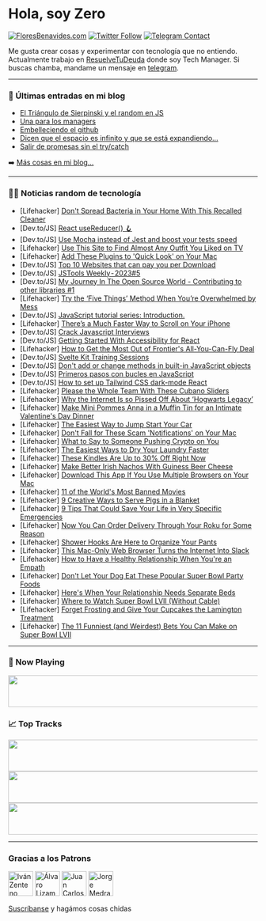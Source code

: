# Hola, soy Zero

[![FloresBenavides.com](https://img.shields.io/website?down_message=oops&label=MiBlog&style=for-the-badge&up_message=online&url=https%3A%2F%2Ffloresbenavides.com)](https://floresbenavides.com) [![Twitter Follow](https://img.shields.io/twitter/follow/ZeroDragon?color=%231DA1F2&label=Follow&logo=twitter&logoColor=ffffff&style=for-the-badge)](https://twitter.com/zerodragon) [![Telegram Contact](https://img.shields.io/badge/escr%C3%ADbeme-ZeroDragon-%2326A5E4?style=for-the-badge&logo=telegram)](https://t.me/zerodragon)

Me gusta crear cosas y experimentar con tecnología que no entiendo.
Actualmente trabajo en [ResuelveTuDeuda](http://github.com/resuelve) donde soy Tech Manager.
Si buscas chamba, mandame un mensaje en [telegram](https://t.me/zerodragon).

---

### 📕 Últimas entradas en mi blog
<!-- BLOG-POST-LIST:START -->
- [El Triángulo de Sierpinski y el random en JS](https://floresbenavides.com/el-triangulo-de-sierpinski-y-el-random-en-js/)
- [Una para los managers](https://floresbenavides.com/una-para-los-managers/)
- [Embelleciendo el github](https://floresbenavides.com/embelleciendo-el-github/)
- [Dicen que el espacio es infinito y que se está expandiendo…](https://floresbenavides.com/dicen-que-el-espacio-es-infinito-y-que-se-esta-expandiendo/)
- [Salir de promesas sin el try/catch](https://floresbenavides.com/salir-de-promesas-sin-el-try-catch/)
<!-- BLOG-POST-LIST:END -->

➡️ [Más cosas en mi blog...](https://floresbenavides.com)

---

### 👨‍💻 Noticias random de tecnología
<!-- TECH-POSTS:START -->
- [Lifehacker] [Don&#39;t Spread Bacteria in Your Home With This Recalled Cleaner](https://lifehacker.com/dont-spread-bacteria-in-your-home-with-this-recalled-cl-1850088974)
- [Dev.to/JS] [React useReducer&lpar;&rpar; 🪝](https://dev.to/mihir_chhatre/react-usereducer-ae4)
- [Dev.to/JS] [Use Mocha instead of Jest and boost your tests speed](https://dev.to/afl_ext/use-mocha-instead-of-jest-and-boost-your-tests-speed-4cpl)
- [Lifehacker] [Use This Site to Find Almost Any Outfit You Liked on TV](https://lifehacker.com/use-this-site-to-find-almost-any-outfit-you-liked-on-tv-1850088497)
- [Lifehacker] [Add These Plugins to &#39;Quick Look&#39; on Your Mac](https://lifehacker.com/add-these-plugins-to-quick-look-on-your-mac-1850087046)
- [Dev.to/JS] [Top 10 Websites that can pay you per Download](https://dev.to/coldvibes1770/top-10-websites-that-can-pay-you-per-download-2p2l)
- [Dev.to/JS] [JSTools Weekly - 2023#5](https://dev.to/jstoolsweekly/jstools-weekly-20235-4578)
- [Dev.to/JS] [My Journey In The Open Source World - Contributing to other libraries #1](https://dev.to/cadienvan/my-journey-in-the-open-source-world-contributing-to-other-libraries-1-bli)
- [Lifehacker] [Try the ‘Five Things’ Method When You’re Overwhelmed by Mess](https://lifehacker.com/try-the-five-things-method-when-you-re-overwhelmed-by-1850087958)
- [Dev.to/JS] [JavaScript tutorial series: Introduction.](https://dev.to/fullstackjo/javascript-tutorial-series-introduction-57o9)
- [Lifehacker] [There’s a Much Faster Way to Scroll on Your iPhone](https://lifehacker.com/there-s-a-much-faster-way-to-scroll-on-your-iphone-1850086713)
- [Dev.to/JS] [Crack Javascript Interviews](https://dev.to/tkssharma/crack-javascript-interviews-4559)
- [Dev.to/JS] [Getting Started With Accessibility for React](https://dev.to/kathryngrayson/getting-started-with-accessibility-for-react-1k3o)
- [Lifehacker] [How to Get the Most Out of Frontier&#39;s All-You-Can-Fly Deal](https://lifehacker.com/how-to-get-the-most-out-of-frontiers-all-you-can-fly-de-1850085576)
- [Dev.to/JS] [Svelte Kit Training Sessions](https://dev.to/tkssharma/svelte-kit-training-sessions-59i3)
- [Dev.to/JS] [Don&#39;t add or change methods in built-in JavaScript objects](https://dev.to/nicozerpa/dont-add-or-change-methods-in-built-in-javascript-objects-2ph2)
- [Dev.to/JS] [Primeros pasos con bucles en JavaScript](https://dev.to/asjordi/primeros-pasos-con-bucles-en-javascript-3149)
- [Dev.to/JS] [How to set up Tailwind CSS dark-mode React](https://dev.to/ebuberoderick/how-to-set-up-tailwind-css-dark-mode-react-3fik)
- [Lifehacker] [Please the Whole Team With These Cubano Sliders](https://lifehacker.com/please-the-whole-team-with-these-cubano-sliders-1850085424)
- [Lifehacker] [Why the Internet Is so Pissed Off About ‘Hogwarts Legacy’](https://lifehacker.com/why-the-internet-is-so-pissed-off-about-hogwarts-legac-1850084805)
- [Lifehacker] [Make Mini Pommes Anna in a Muffin Tin for an Intimate Valentine&#39;s Day Dinner](https://lifehacker.com/make-mini-pommes-anna-in-a-muffin-tin-for-an-intimate-v-1850085666)
- [Lifehacker] [The Easiest Way to Jump Start Your Car](https://lifehacker.com/the-easiest-way-to-jump-start-your-car-1850084376)
- [Lifehacker] [Don&#39;t Fall for These Scam &#39;Notifications&#39; on Your Mac](https://lifehacker.com/dont-fall-for-these-scam-notifications-on-your-mac-1850084726)
- [Lifehacker] [What to Say to Someone Pushing Crypto on You](https://lifehacker.com/what-to-say-to-someone-pushing-crypto-at-you-1850084439)
- [Lifehacker] [The Easiest Ways to Dry Your Laundry Faster](https://lifehacker.com/the-easiest-ways-to-dry-your-laundry-faster-1850082752)
- [Lifehacker] [These Kindles Are Up to 30% Off Right Now](https://lifehacker.com/these-kindles-are-up-to-30-off-right-now-1850083935)
- [Lifehacker] [Make Better Irish Nachos With Guiness Beer Cheese](https://lifehacker.com/make-better-irish-nachos-with-guiness-beer-cheese-1850084017)
- [Lifehacker] [Download This App If You Use Multiple Browsers on Your Mac](https://lifehacker.com/download-this-app-if-you-use-multiple-browsers-on-your-1850083609)
- [Lifehacker] [11 of the World&#39;s Most Banned Movies](https://lifehacker.com/11-of-the-worlds-most-banned-movies-1850076182)
- [Lifehacker] [9 Creative Ways to Serve Pigs in a Blanket](https://lifehacker.com/9-creative-ways-to-serve-pigs-in-a-blanket-1850083389)
- [Lifehacker] [9 Tips That Could Save Your Life in Very Specific Emergencies](https://lifehacker.com/9-tips-that-could-save-your-life-in-very-specific-emerg-1850082781)
- [Lifehacker] [Now You Can Order Delivery Through Your Roku for Some Reason](https://lifehacker.com/now-you-can-order-delivery-through-your-roku-for-some-r-1850082697)
- [Lifehacker] [Shower Hooks Are Here to Organize Your Pants](https://lifehacker.com/shower-hooks-are-here-to-organize-your-pants-1850082592)
- [Lifehacker] [This Mac-Only Web Browser Turns the Internet Into Slack](https://lifehacker.com/this-mac-only-web-browser-turns-the-internet-into-slack-1850081492)
- [Lifehacker] [How to Have a Healthy Relationship When You&#39;re an Empath](https://lifehacker.com/how-to-have-a-healthy-relationship-when-youre-an-empath-1850080332)
- [Lifehacker] [Don&#39;t Let Your Dog Eat These Popular Super Bowl Party Foods](https://lifehacker.com/dont-let-your-dog-eat-these-popular-super-bowl-party-fo-1850080895)
- [Lifehacker] [Here&#39;s When Your Relationship Needs Separate Beds](https://lifehacker.com/heres-when-your-relationship-needs-separate-beds-1850080366)
- [Lifehacker] [Where to Watch Super Bowl LVII &lpar;Without Cable&rpar;](https://lifehacker.com/where-to-watch-super-bowl-lvii-without-cable-1850080142)
- [Lifehacker] [Forget Frosting and Give Your Cupcakes the Lamington Treatment](https://lifehacker.com/forget-frosting-and-give-your-cupcakes-the-lamington-tr-1850080297)
- [Lifehacker] [The 11 Funniest &lpar;and Weirdest&rpar; Bets You Can Make on Super Bowl LVII](https://lifehacker.com/the-11-finniest-and-weirdest-bets-you-can-make-on-sup-1850080057)<!-- TECH-POSTS:END -->

---

### 🎵 Now Playing
<a href="https://spotify-now-playing-dun.vercel.app/now-playing?open"><img src="https://spotify-now-playing-dun.vercel.app/now-playing" width="540" height="64"></a>

### 📈 Top Tracks
<a href="https://spotify-now-playing-dun.vercel.app/top-tracks?i=1&open"><img src="https://spotify-now-playing-dun.vercel.app/top-tracks?i=1" width="540" height="64"></a>
<a href="https://spotify-now-playing-dun.vercel.app/top-tracks?i=2&open"><img src="https://spotify-now-playing-dun.vercel.app/top-tracks?i=2" width="540" height="64"></a>
<a href="https://spotify-now-playing-dun.vercel.app/top-tracks?i=3&open"><img src="https://spotify-now-playing-dun.vercel.app/top-tracks?i=3" width="540" height="64"></a>

---

### Gracias a los Patrons
[<img src="https://avatars.githubusercontent.com/u/243380?v=4" alt="Iván Zenteno" width="50px">](https://github.com/k001) [<img src="https://avatars.githubusercontent.com/u/19955639?v=4" alt="Álvaro Lizama" width="50px">](https://github.com/alvarolizama) [<img src="https://avatars.githubusercontent.com/u/2718753?v=4" alt="Juan Carlos Ruiz" width="50px">](https://github.com/JuanCrg90) [<img src="https://avatars.githubusercontent.com/u/37025?v=4" alt="Jorge Medrano" width="50px">](https://github.com/h1pp1e) 

[Suscríbanse](https://www.patreon.com/zerodragon) y hagámos cosas chidas
